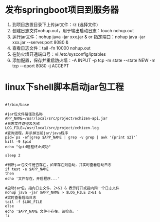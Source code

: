 # 发布springboot项目到服务器

1. 到项目放置目录下上传jar文件：rz (选择文件)
2. 创建日志文件nohup.out，用于输出启动日志：touch nohup.out
3. 运行jar文件：nohup java -jar xxx.jar &  or 指定端口：nohup java -jar xxx.jar --server.port 8080 &
4. 查看日志文件：tail -fn 10000 nohup.out
5. 在防火墙开通端口号：vi /etc/sysconfig/iptables
6. 添加配置，保存并重启防火墙：-A INPUT -p tcp -m state --state NEW -m tcp --dport 8080 -j ACCEPT


# linux下shell脚本启动jar包工程


```linux

#!/bin/base

#jar包文件路径及名称
APP_NAME=/usr/local/src/project/echizen-api.jar
#日志文件路径及名称
LOG_FILE=/usr/local/src/project/echizen.log
#查询进程，并杀掉当前jar/java程序
pid=`ps -ef|grep $APP_NAME | grep -v grep | awk '{print $2}'`
kill -9 $pid
echo "$pid进程终止成功"

sleep 2

#判断jar包文件是否存在，如果存在则启动，并实时查看启动日志
if test -e $APP_NAME
then
echo '文件存在，开启程序...'

#启动jar包，指向日志文件，2>&1 & 表示打开或指向同一个日志文件
nohup java -jar $APP_NAME > $LOG_FILE 2>&1 &
#实时查看启动日志
tail -f $LOG_FILE
else
echo '$APP_NAME 文件不存在，请检查。'
fi
```